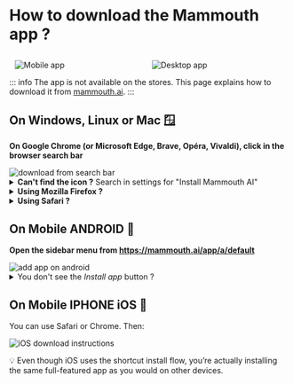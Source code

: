 # How to download the Mammouth app ?

## 

<div style="display: flex; margin: 10px;">
    <div style="flex: 1, text-align: center; margin-right: 10px;">
        <img src="/docs/how-to-download-the-mammouth-app/mobile_app.png" alt="Mobile app" style="max-width: 100%; max-height: 250px; object-fit: contain;">
    </div>
    <div class="desktop-only" style="flex: 1; text-align: center; margin-left: 10px;">
        <img src="/docs/how-to-download-the-mammouth-app/desktop_app.png" alt="Desktop app" style="max-width: 100%; max-height: 250px; object-fit: contain;">
    </div>
</div>

::: info The app is not available on the stores. This page explains how to download it from [mammouth.ai](http://mammouth.ai).
:::

<!-- Desktop Instructions -->
<div class="desktop-only">

## On Windows, Linux or Mac 🪟

**On Google Chrome (or Microsoft Edge, Brave, Opéra, Vivaldi), click in the browser search bar**

<img src="/docs/how-to-download-the-mammouth-app/download_from_search_bar_EN.png" alt="download from search bar" style="max-width: 450px">

<details>
<summary><strong>Can't find the icon ?</strong> Search in settings for "Install Mammouth AI"</summary>
<img src="/docs/how-to-download-the-mammouth-app/download_mammouth_desktop_app_EN.png" alt="download mammouth desktop app" style="max-height: 850px" >
</details>
<details>
<summary><strong>Using Mozilla Firefox ? </strong></summary> Unfortunately, Firefox doesn't support the Mammouth app. You'll need to open another browser to install Mammouth.
</details>
<details>
<summary><strong>Using Safari ?</strong></summary> Safari requires two extra steps : <strong>click on the share icon and then on "Add to dock".</strong> <br/> <br/>

<img src="/docs/how-to-download-the-mammouth-app/Safari_MacOS_EN_1_underlined.png" alt="download mammouth desktop app on Safari" style="max-height: 500px" >

💡 Even though Safari uses the shortcut install flow, you’re actually installing the same full-featured app as you would on other browsers.
</details>
</div>

## On Mobile ANDROID 🤖

**Open the sidebar menu from https://mammouth.ai/app/a/default**

<img src="/docs/how-to-download-the-mammouth-app/download_from_sidebar_EN.png" alt="add app on android" style="max-width: 100%; max-height: 360px" >

<details>
<summary>You don't see the <i>Install app</i> button ?</summary>

There is another way: open settings, then select "Add to Home screen", then "Install app"

<img src="/docs/how-to-download-the-mammouth-app/tuto_android_EN.png" alt="add app on android full path" style="max-height: 500px" >

🦊 If you are using Firefox, you will need to use another browser like Google Chrome, Microsoft Edge, Brave, Opéra or Vivaldi to install the app.

</details>

## On Mobile IPHONE iOS 🍏

<p>You can use Safari or Chrome. Then:</p>
<img src="/docs/how-to-download-the-mammouth-app/tuto_iphone_EN.png" alt="iOS download instructions">

<style>
    @media (max-width: 768px) {
        .desktop-only {
            display: none;
        }
    }
</style>

💡 Even though iOS uses the shortcut install flow, you’re actually installing the same full-featured app as you would on other devices.
